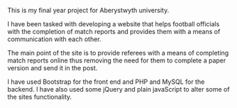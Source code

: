 This is my final year project for Aberystwyth university.

I have been tasked with developing a website that helps football officials with the completion of match reports and provides them with a means of communication with each other.

The main point of the site is to provide referees with a means of completing match reports online thus removing the need for them to complete a paper version and send it in the post. 

I have used Bootstrap for the front end and PHP and MySQL for the backend. I have also used some jQuery and plain javaScript to alter some of the sites functionality.

